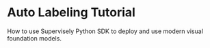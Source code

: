 # Auto Labeling Tutorial

How to use Supervisely Python SDK to deploy and use modern visual foundation models.